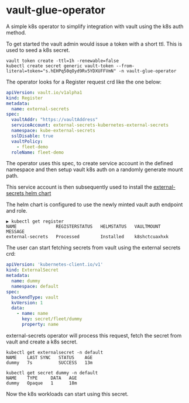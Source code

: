 # vault-glue-operator

A simple k8s operator to simplify integration with vault using the k8s auth method.

To get started the vault admin would issue a token with a short ttl. This is used to seed a k8s secret.

```
vault token create -ttl=1h -renewable=false
kubectl create secret generic vault-token --from-literal=token="s.hEHPq50qOyd9Rv5YDXUFFVmN" -n vault-glue-operator
```

The operator looks for a Register request crd like the one below:

```yaml
apiVersion: vault.io/v1alpha1
kind: Register
metadata:
  name: external-secrets
spec:
  vaultAddr: "https://vaultAddress"
  serviceAccount: external-secrets-kubernetes-external-secrets
  namespace: kube-external-secrets
  sslDisable: true
  vaultPolicy:
    - fleet-demo
  roleName: fleet-demo
```

The operator uses this spec, to create service account in the defined namespace and then setup vault k8s auth on a randomly generate mount path. 

This service account is then subsequently used to install the [external-secrets helm chart](https://github.com/external-secrets/kubernetes-external-secrets)

The helm chart is configured to use the newly minted vault auth endpoint and role.

```
▶ kubectl get register
NAME               REGISTERSTATUS   HELMSTATUS   VAULTMOUNT      MESSAGE
external-secrets   Processed        Installed    k8shctcuaxhxk
```

The user can start fetching secrets from vault using the external secrets crd:

```yaml
apiVersion: 'kubernetes-client.io/v1'
kind: ExternalSecret
metadata:
  name: dummy
  namespace: default
spec:
  backendType: vault
  kvVersion: 1
  data:
    - name: name
      key: secret/fleet/dummy
      property: name
```     

external-secrets operator will process this request, fetch the secret from vault and create a k8s secret.

```
kubectl get externalsecret -n default
NAME    LAST SYNC   STATUS    AGE
dummy   7s          SUCCESS   13m
```

```
kubectl get secret dummy -n default
NAME    TYPE     DATA   AGE
dummy   Opaque   1      18m
```

Now the k8s workloads can start using this secret.